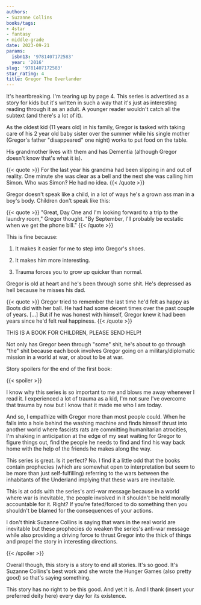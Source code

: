 ```yaml
---
authors:
- Suzanne Collins
books/tags:
- 4star
- fantasy
- middle-grade
date: 2023-09-21
params:
  isbn13: '9781407172583'
  year: '2016'
slug: '9781407172583'
star_rating: 4
title: Gregor The Overlander
---
```


It's heartbreaking. I'm tearing up by page 4. This series is advertised as a story for kids but it's written in such a way that it's just as interesting reading through it as an adult. A younger reader wouldn't catch all the subtext (and there's a lot of it).

<!--more-->

As the oldest kid (11 years old) in his family, Gregor is tasked with taking care of his 2 year old baby sister over the summer while his single mother (Gregor's father "disappeared" one night) works to put food on the table.

His grandmother lives with them and has Dementia (although Gregor doesn't know that's what it is).

{{< quote >}}
For the last year his grandma had been slipping in and out of reality. One minute she was clear as a bell and the next she was calling him Simon. Who was Simon? He had no idea.
{{< /quote >}}

Gregor doesn't speak like a child, in a lot of ways he's a grown ass man in a boy's body. Children don't speak like this:

{{< quote >}}
"Great, Day One and I'm looking forward to a trip to the laundry room," Gregor thought. "By September, I'll probably be ecstatic when we get the phone bill."
{{< /quote >}}

This is fine because:

1. It makes it easier for me to step into Gregor's shoes.

2. It makes him more interesting.

3. Trauma forces you to grow up quicker than normal.

Gregor is old at heart and he's been through some shit. He's depressed as hell because he misses his dad.

{{< quote >}}
Gregor tried to remember the last time he'd felt as happy as Boots did with her ball. He had had some decent times over the past couple of years. [...] But if he was honest with himself, Gregor knew it had been years since he'd felt real happiness.
{{< /quote >}}

THIS IS A BOOK FOR CHILDREN, PLEASE SEND HELP!

Not only has Gregor been through "some" shit, he's about to go through "the" shit because each book involves Gregor going on a military/diplomatic mission in a world at war, or about to be at war.

Story spoilers for the end of the first book:

{{< spoiler >}}

I know why this series is so important to me and blows me away whenever I read it. I experienced a lot of trauma as a kid, I'm not sure I've overcome that trauma by now but I know that it made me who I am today.

And so, I empathize with Gregor more than most people could. When he falls into a hole behind the washing machine and finds himself thrust into another world where fascists rats are committing humanitarian atrocities, I'm shaking in anticipation at the edge of my seat waiting for Gregor to figure things out, find the people he needs to find and find his way back home with the help of the friends he makes along the way.

This series is great. Is it perfect? No. I find it a little odd that the books contain prophecies (which are somewhat open to interpretation but seem to be more than just self-fulfilling) referring to the wars between the inhabitants of the Underland implying that these wars are inevitable.

This is at odds with the series's anti-war message because in a world where war is inevitable, the people involved in it shouldn't be held morally accountable for it. Right? If you're fated/forced to do something then you shouldn't be blamed for the consequences of your actions.

I don't think Suzanne Collins is saying that wars in the real world are inevitable but these prophecies do weaken the series's anti-war message while also providing a driving force to thrust Gregor into the thick of things and propel the story in interesting directions.

{{< /spoiler >}}

Overall though, this story is a story to end all stories. It's so good. It's Suzanne Collins's best work and she wrote the Hunger Games (also pretty good) so that's saying something.

This story has no right to be this good. And yet it is. And I thank (insert your preferred deity here) every day for its existence.
